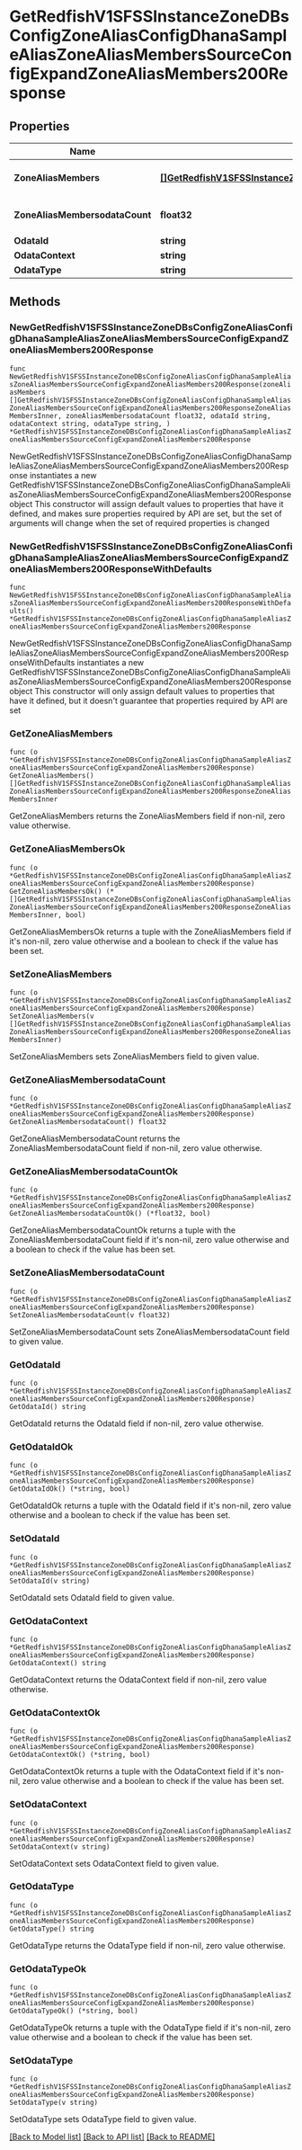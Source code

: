 # GetRedfishV1SFSSInstanceZoneDBsConfigZoneAliasConfigDhanaSampleAliasZoneAliasMembersSourceConfigExpandZoneAliasMembers200Response

## Properties

Name | Type | Description | Notes
------------ | ------------- | ------------- | -------------
**ZoneAliasMembers** | [**[]GetRedfishV1SFSSInstanceZoneDBsConfigZoneAliasConfigDhanaSampleAliasZoneAliasMembersSourceConfigExpandZoneAliasMembers200ResponseZoneAliasMembersInner**](GetRedfishV1SFSSInstanceZoneDBsConfigZoneAliasConfigDhanaSampleAliasZoneAliasMembersSourceConfigExpandZoneAliasMembers200ResponseZoneAliasMembersInner.md) | A set of zone alias members | 
**ZoneAliasMembersodataCount** | **float32** | Number of zone alias members | 
**OdataId** | **string** |  | 
**OdataContext** | **string** |  | 
**OdataType** | **string** |  | 

## Methods

### NewGetRedfishV1SFSSInstanceZoneDBsConfigZoneAliasConfigDhanaSampleAliasZoneAliasMembersSourceConfigExpandZoneAliasMembers200Response

`func NewGetRedfishV1SFSSInstanceZoneDBsConfigZoneAliasConfigDhanaSampleAliasZoneAliasMembersSourceConfigExpandZoneAliasMembers200Response(zoneAliasMembers []GetRedfishV1SFSSInstanceZoneDBsConfigZoneAliasConfigDhanaSampleAliasZoneAliasMembersSourceConfigExpandZoneAliasMembers200ResponseZoneAliasMembersInner, zoneAliasMembersodataCount float32, odataId string, odataContext string, odataType string, ) *GetRedfishV1SFSSInstanceZoneDBsConfigZoneAliasConfigDhanaSampleAliasZoneAliasMembersSourceConfigExpandZoneAliasMembers200Response`

NewGetRedfishV1SFSSInstanceZoneDBsConfigZoneAliasConfigDhanaSampleAliasZoneAliasMembersSourceConfigExpandZoneAliasMembers200Response instantiates a new GetRedfishV1SFSSInstanceZoneDBsConfigZoneAliasConfigDhanaSampleAliasZoneAliasMembersSourceConfigExpandZoneAliasMembers200Response object
This constructor will assign default values to properties that have it defined,
and makes sure properties required by API are set, but the set of arguments
will change when the set of required properties is changed

### NewGetRedfishV1SFSSInstanceZoneDBsConfigZoneAliasConfigDhanaSampleAliasZoneAliasMembersSourceConfigExpandZoneAliasMembers200ResponseWithDefaults

`func NewGetRedfishV1SFSSInstanceZoneDBsConfigZoneAliasConfigDhanaSampleAliasZoneAliasMembersSourceConfigExpandZoneAliasMembers200ResponseWithDefaults() *GetRedfishV1SFSSInstanceZoneDBsConfigZoneAliasConfigDhanaSampleAliasZoneAliasMembersSourceConfigExpandZoneAliasMembers200Response`

NewGetRedfishV1SFSSInstanceZoneDBsConfigZoneAliasConfigDhanaSampleAliasZoneAliasMembersSourceConfigExpandZoneAliasMembers200ResponseWithDefaults instantiates a new GetRedfishV1SFSSInstanceZoneDBsConfigZoneAliasConfigDhanaSampleAliasZoneAliasMembersSourceConfigExpandZoneAliasMembers200Response object
This constructor will only assign default values to properties that have it defined,
but it doesn't guarantee that properties required by API are set

### GetZoneAliasMembers

`func (o *GetRedfishV1SFSSInstanceZoneDBsConfigZoneAliasConfigDhanaSampleAliasZoneAliasMembersSourceConfigExpandZoneAliasMembers200Response) GetZoneAliasMembers() []GetRedfishV1SFSSInstanceZoneDBsConfigZoneAliasConfigDhanaSampleAliasZoneAliasMembersSourceConfigExpandZoneAliasMembers200ResponseZoneAliasMembersInner`

GetZoneAliasMembers returns the ZoneAliasMembers field if non-nil, zero value otherwise.

### GetZoneAliasMembersOk

`func (o *GetRedfishV1SFSSInstanceZoneDBsConfigZoneAliasConfigDhanaSampleAliasZoneAliasMembersSourceConfigExpandZoneAliasMembers200Response) GetZoneAliasMembersOk() (*[]GetRedfishV1SFSSInstanceZoneDBsConfigZoneAliasConfigDhanaSampleAliasZoneAliasMembersSourceConfigExpandZoneAliasMembers200ResponseZoneAliasMembersInner, bool)`

GetZoneAliasMembersOk returns a tuple with the ZoneAliasMembers field if it's non-nil, zero value otherwise
and a boolean to check if the value has been set.

### SetZoneAliasMembers

`func (o *GetRedfishV1SFSSInstanceZoneDBsConfigZoneAliasConfigDhanaSampleAliasZoneAliasMembersSourceConfigExpandZoneAliasMembers200Response) SetZoneAliasMembers(v []GetRedfishV1SFSSInstanceZoneDBsConfigZoneAliasConfigDhanaSampleAliasZoneAliasMembersSourceConfigExpandZoneAliasMembers200ResponseZoneAliasMembersInner)`

SetZoneAliasMembers sets ZoneAliasMembers field to given value.


### GetZoneAliasMembersodataCount

`func (o *GetRedfishV1SFSSInstanceZoneDBsConfigZoneAliasConfigDhanaSampleAliasZoneAliasMembersSourceConfigExpandZoneAliasMembers200Response) GetZoneAliasMembersodataCount() float32`

GetZoneAliasMembersodataCount returns the ZoneAliasMembersodataCount field if non-nil, zero value otherwise.

### GetZoneAliasMembersodataCountOk

`func (o *GetRedfishV1SFSSInstanceZoneDBsConfigZoneAliasConfigDhanaSampleAliasZoneAliasMembersSourceConfigExpandZoneAliasMembers200Response) GetZoneAliasMembersodataCountOk() (*float32, bool)`

GetZoneAliasMembersodataCountOk returns a tuple with the ZoneAliasMembersodataCount field if it's non-nil, zero value otherwise
and a boolean to check if the value has been set.

### SetZoneAliasMembersodataCount

`func (o *GetRedfishV1SFSSInstanceZoneDBsConfigZoneAliasConfigDhanaSampleAliasZoneAliasMembersSourceConfigExpandZoneAliasMembers200Response) SetZoneAliasMembersodataCount(v float32)`

SetZoneAliasMembersodataCount sets ZoneAliasMembersodataCount field to given value.


### GetOdataId

`func (o *GetRedfishV1SFSSInstanceZoneDBsConfigZoneAliasConfigDhanaSampleAliasZoneAliasMembersSourceConfigExpandZoneAliasMembers200Response) GetOdataId() string`

GetOdataId returns the OdataId field if non-nil, zero value otherwise.

### GetOdataIdOk

`func (o *GetRedfishV1SFSSInstanceZoneDBsConfigZoneAliasConfigDhanaSampleAliasZoneAliasMembersSourceConfigExpandZoneAliasMembers200Response) GetOdataIdOk() (*string, bool)`

GetOdataIdOk returns a tuple with the OdataId field if it's non-nil, zero value otherwise
and a boolean to check if the value has been set.

### SetOdataId

`func (o *GetRedfishV1SFSSInstanceZoneDBsConfigZoneAliasConfigDhanaSampleAliasZoneAliasMembersSourceConfigExpandZoneAliasMembers200Response) SetOdataId(v string)`

SetOdataId sets OdataId field to given value.


### GetOdataContext

`func (o *GetRedfishV1SFSSInstanceZoneDBsConfigZoneAliasConfigDhanaSampleAliasZoneAliasMembersSourceConfigExpandZoneAliasMembers200Response) GetOdataContext() string`

GetOdataContext returns the OdataContext field if non-nil, zero value otherwise.

### GetOdataContextOk

`func (o *GetRedfishV1SFSSInstanceZoneDBsConfigZoneAliasConfigDhanaSampleAliasZoneAliasMembersSourceConfigExpandZoneAliasMembers200Response) GetOdataContextOk() (*string, bool)`

GetOdataContextOk returns a tuple with the OdataContext field if it's non-nil, zero value otherwise
and a boolean to check if the value has been set.

### SetOdataContext

`func (o *GetRedfishV1SFSSInstanceZoneDBsConfigZoneAliasConfigDhanaSampleAliasZoneAliasMembersSourceConfigExpandZoneAliasMembers200Response) SetOdataContext(v string)`

SetOdataContext sets OdataContext field to given value.


### GetOdataType

`func (o *GetRedfishV1SFSSInstanceZoneDBsConfigZoneAliasConfigDhanaSampleAliasZoneAliasMembersSourceConfigExpandZoneAliasMembers200Response) GetOdataType() string`

GetOdataType returns the OdataType field if non-nil, zero value otherwise.

### GetOdataTypeOk

`func (o *GetRedfishV1SFSSInstanceZoneDBsConfigZoneAliasConfigDhanaSampleAliasZoneAliasMembersSourceConfigExpandZoneAliasMembers200Response) GetOdataTypeOk() (*string, bool)`

GetOdataTypeOk returns a tuple with the OdataType field if it's non-nil, zero value otherwise
and a boolean to check if the value has been set.

### SetOdataType

`func (o *GetRedfishV1SFSSInstanceZoneDBsConfigZoneAliasConfigDhanaSampleAliasZoneAliasMembersSourceConfigExpandZoneAliasMembers200Response) SetOdataType(v string)`

SetOdataType sets OdataType field to given value.



[[Back to Model list]](../README.md#documentation-for-models) [[Back to API list]](../README.md#documentation-for-api-endpoints) [[Back to README]](../README.md)


